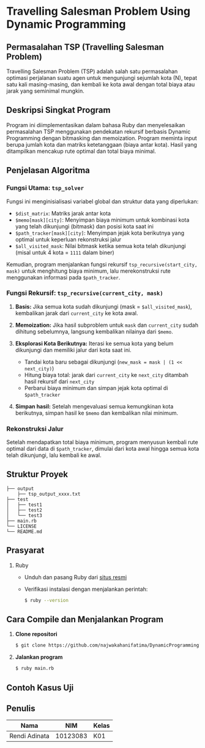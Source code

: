 # Travelling Salesman Problem Using Dynamic Programming

## Permasalahan TSP (Travelling Salesman Problem)

Travelling Salesman Problem (TSP) adalah salah satu permasalahan optimasi perjalanan suatu agen untuk mengunjungi sejumlah kota (N), tepat satu kali masing-masing, dan kembali ke kota awal dengan total biaya atau jarak yang seminimal mungkin.

## Deskripsi Singkat Program

Program ini diimplementasikan dalam bahasa Ruby dan menyelesaikan permasalahan TSP menggunakan pendekatan rekursif berbasis Dynamic Programming dengan bitmasking dan memoization. Program meminta input berupa jumlah kota dan matriks ketetanggaan (biaya antar kota). Hasil yang ditampilkan mencakup rute optimal dan total biaya minimal.

## Penjelasan Algoritma

### Fungsi Utama: `tsp_solver`

Fungsi ini menginisialisasi variabel global dan struktur data yang diperlukan:

* `$dist_matrix`: Matriks jarak antar kota
* `$memo[mask][city]`: Menyimpan biaya minimum untuk kombinasi kota yang telah dikunjungi (bitmask) dan posisi kota saat ini
* `$path_tracker[mask][city]`: Menyimpan jejak kota berikutnya yang optimal untuk keperluan rekonstruksi jalur
* `$all_visited_mask`: Nilai bitmask ketika semua kota telah dikunjungi (misal untuk 4 kota = `1111` dalam biner)

Kemudian, program menjalankan fungsi rekursif `tsp_recursive(start_city, mask)` untuk menghitung biaya minimum, lalu merekonstruksi rute menggunakan informasi pada `$path_tracker`.

### Fungsi Rekursif: `tsp_recursive(current_city, mask)`

1. **Basis:**
   Jika semua kota sudah dikunjungi (mask = `$all_visited_mask`), kembalikan jarak dari `current_city` ke kota awal.

2. **Memoization:**
   Jika hasil subproblem untuk `mask` dan `current_city` sudah dihitung sebelumnya, langsung kembalikan nilainya dari `$memo`.

3. **Eksplorasi Kota Berikutnya:**
   Iterasi ke semua kota yang belum dikunjungi dan memiliki jalur dari kota saat ini.

   * Tandai kota baru sebagai dikunjungi (`new_mask = mask | (1 << next_city)`)
   * Hitung biaya total: jarak dari `current_city` ke `next_city` ditambah hasil rekursif dari `next_city`
   * Perbarui biaya minimum dan simpan jejak kota optimal di `$path_tracker`

4. **Simpan hasil:**
   Setelah mengevaluasi semua kemungkinan kota berikutnya, simpan hasil ke `$memo` dan kembalikan nilai minimum.

### Rekonstruksi Jalur

Setelah mendapatkan total biaya minimum, program menyusun kembali rute optimal dari data di `$path_tracker`, dimulai dari kota awal hingga semua kota telah dikunjungi, lalu kembali ke awal.


## Struktur Proyek

```
├── output
    ├── tsp_output_xxxx.txt
├── test
│   ├── test1
│   ├── test2
│   └── test3
├── main.rb
└── LICENSE
└── README.md
```

## Prasyarat

1. Ruby

   * Unduh dan pasang Ruby dari [situs resmi](https://www.ruby-lang.org/en/)
   * Verifikasi instalasi dengan menjalankan perintah:

     ```bash
     $ ruby --version
     ```

## Cara Compile dan Menjalankan Program

1. **Clone repositori**

   ```bash
   $ git clone https://github.com/najwakahanifatima/DynamicProgrammingTSP.git
   ```
2. **Jalankan program**

   ```bash
   $ ruby main.rb
   ```

## Contoh Kasus Uji


## Penulis

| Nama           | NIM      | Kelas |
| -------------- | -------- | ----- |
| Rendi Adinata  | 10123083 | K01   |
